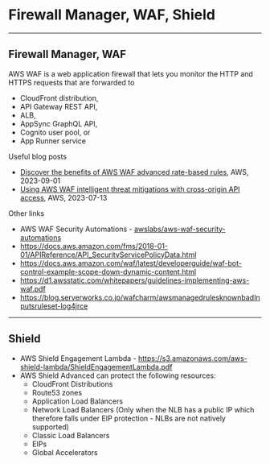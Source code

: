 # Firewall Manager, WAF, Shield

---
## Firewall Manager, WAF

AWS WAF is a web application firewall that lets you monitor the HTTP and HTTPS requests that are forwarded to
- CloudFront distribution,
- API Gateway REST API,
- ALB,
- AppSync GraphQL API,
- Cognito user pool, or
- App Runner service

Useful blog posts
- [Discover the benefits of AWS WAF advanced rate-based rules](https://aws.amazon.com/blogs/security/discover-the-benefits-of-aws-waf-advanced-rate-based-rules/), AWS, 2023-09-01
- [Using AWS WAF intelligent threat mitigations with cross-origin API access](https://aws.amazon.com/blogs/networking-and-content-delivery/using-aws-waf-intelligent-threat-mitigations-with-cross-origin-api-access/), AWS, 2023-07-13


Other links
- AWS WAF Security Automations - [awslabs/aws-waf-security-automations](https://github.com/awslabs/aws-waf-security-automations)
- https://docs.aws.amazon.com/fms/2018-01-01/APIReference/API_SecurityServicePolicyData.html
- https://docs.aws.amazon.com/waf/latest/developerguide/waf-bot-control-example-scope-down-dynamic-content.html
- https://d1.awsstatic.com/whitepapers/guidelines-implementing-aws-waf.pdf
- https://blog.serverworks.co.jp/wafcharm/awsmanagedrulesknownbadInputsruleset-log4jrce

---
## Shield
- AWS Shield Engagement Lambda - https://s3.amazonaws.com/aws-shield-lambda/ShieldEngagementLambda.pdf
- AWS Shield Advanced can protect the following resources:
   - CloudFront Distributions
   - Route53 zones
   - Application Load Balancers
   - Network Load Balancers (Only when the NLB has a public IP which therefore falls under EIP protection - NLBs are not natively supported)
   - Classic Load Balancers
   - EIPs
   - Global Accelerators
